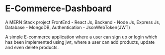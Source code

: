 # E-Commerce-Dashboard

A MERN Stack project 
FrontEnd - React Js,
Backend - Node Js, Express Js,
Database - MongoDB,
Authentication - JsonWebToken(JWT)

A simple E-commerce application where a user can sign up or login which has been implemented using jwt, where a user can add products, update and even delete products.
